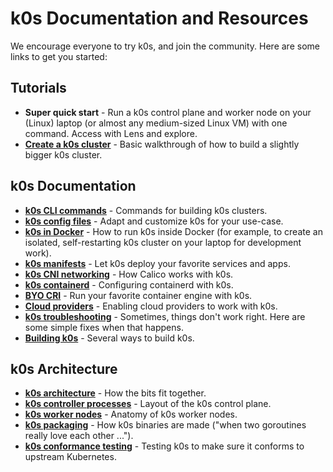 # k0s Documentation and Resources

We encourage everyone to try k0s, and join the community. Here are some links to get you started:

## Tutorials

- **Super quick start** - Run a k0s control plane and worker node on your (Linux) laptop (or almost any medium-sized Linux VM) with one command. Access with Lens and explore.
- [**Create a k0s cluster**](https://github.com/k0sproject/k0s/blob/main/docs/create-cluster.md) - Basic walkthrough of how to build a slightly bigger k0s cluster.

## k0s Documentation

- [**k0s CLI commands**](https://github.com/k0sproject/k0s/tree/main/docs/cli) - Commands for building k0s clusters.
- [**k0s config files**](https://github.com/k0sproject/k0s/blob/main/docs/configuration.md) - Adapt and customize k0s for your use-case.
- [**k0s in Docker**](https://github.com/k0sproject/k0s/blob/main/docs/k0s-in-docker.md) - How to run k0s inside Docker (for example, to create an isolated, self-restarting k0s cluster on your laptop for development work).
- [**k0s manifests**](https://github.com/k0sproject/k0s/blob/main/docs/manifests.md) - Let k0s deploy your favorite services and apps.
- [**k0s CNI networking**](https://github.com/k0sproject/k0s/blob/main/docs/network.md) - How Calico works with k0s.
- [**k0s containerd**](https://github.com/k0sproject/k0s/blob/main/docs/containerd_config.md) - Configuring containerd with k0s.
- [**BYO CRI**](https://github.com/k0sproject/k0s/blob/main/docs/custom-cri-runtime.md) - Run your favorite container engine with k0s.
- [**Cloud providers**](https://github.com/k0sproject/k0s/blob/main/docs/cloud-providers.md) - Enabling cloud providers to work with k0s.
- [**k0s troubleshooting**](https://github.com/k0sproject/k0s/blob/main/docs/troubleshooting.md) - Sometimes, things don't work right. Here are some simple fixes when that happens.
- [**Building k0s**](https://github.com/k0sproject/k0s/blob/main/docs/building_k0s_from_source.md) - Several ways to build k0s.

## k0s Architecture
- [**k0s architecture**](https://github.com/k0sproject/k0s/blob/main/docs/architecture.md) - How the bits fit together.
- [**k0s controller processes**](https://github.com/k0sproject/k0s/blob/main/docs/k0s_controller_processes.png) - Layout of the k0s control plane.
- [**k0s worker nodes**](https://github.com/k0sproject/k0s/blob/main/docs/k0s_worker_processes.png) - Anatomy of k0s worker nodes.
- [**k0s packaging**](https://github.com/k0sproject/k0s/blob/main/docs/k0s_packaging.png) - How k0s binaries are made ("when two goroutines really love each other ...").
- [**k0s conformance testing**](https://github.com/k0sproject/k0s/blob/main/docs/conformance-testing.md) - Testing k0s to make sure it conforms to upstream Kubernetes.
